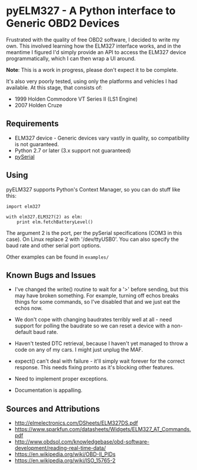 # pyELM327 - A Python interface to Generic OBD2 Devices

Frustrated with the quality of free OBD2 software, I decided to write my own.
This involved learning how the ELM327 interface works, and in the meantime I
figured I'd simply provide an API to access the ELM327 device
programmatically, which I can then wrap a UI around.

**Note**: This is a work in progress, please don't expect it to be complete.

It's also very poorly tested, using only the platforms and vehicles I had
available. At this stage, that consists of:

* 1999 Holden Commodore VT Series II (LS1 Engine)
* 2007 Holden Cruze

## Requirements

* ELM327 device - Generic devices vary vastly in quality, so compatibility
is not guaranteed.
* Python 2.7 or later (3.x support not guaranteed)
* [pySerial](http://pyserial.sourceforge.net/)

## Using

pyELM327 supports Python's Context Manager, so you can do stuff like this:

```
import elm327

with elm327.ELM327(2) as elm:
	print elm.fetchBatteryLevel()
```

The argument 2 is the port, per the pySerial specifications (COM3 in this
case). On Linux replace 2 with '/dev/ttyUSB0'. You can also specify the baud rate and other serial port options.

Other examples can be found in `examples/`

## Known Bugs and Issues

* I've changed the write() routine to wait for a '>' before sending, but this may have broken something. For example, turning off echos breaks things for some commands, so I've disabled that and we just eat the echos now.

* We don't cope with changing baudrates terribly well at all - need support for polling the baudrate so we can reset a device with a non-default baud rate.

* Haven't tested DTC retrieval, because I haven't yet managed to throw a code on any of my cars. I might just unplug the MAF.

* expect() can't deal with failure - it'll simply wait forever for the correct response. This needs fixing pronto as it's blocking other features.

* Need to implement proper exceptions.

* Documentation is appalling.

## Sources and Attributions

* http://elmelectronics.com/DSheets/ELM327DS.pdf
* https://www.sparkfun.com/datasheets/Widgets/ELM327_AT_Commands.pdf
* http://www.obdsol.com/knowledgebase/obd-software-development/reading-real-time-data/
* https://en.wikipedia.org/wiki/OBD-II_PIDs
* https://en.wikipedia.org/wiki/ISO_15765-2
